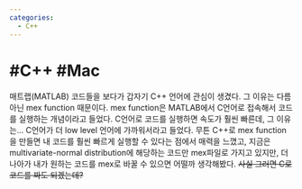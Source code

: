 ```yaml
---
categories:
  - C++
---
```


# #C++ #Mac

매트랩(MATLAB) 코드들을 보다가 갑자기 C++ 언어에 관심이 생겼다. 그 이유는 다름아닌 mex function 때문이다. mex function은 MATLAB에서 C언어로 접속해서 코드를 실행하는 개념이라고 들었다. C언어로 코드를 실행하면 속도가 훨씬 빠른데, 그 이유는... C언어가 더 low level 언어에 가까워서라고 들었다. 무튼 C++로 mex function을 만들면 내 코드를 훨씬 빠르게 실행할 수 있다는 점에서 매력을 느꼈고, 지금은 multivariate-normal distribution에 해당하는 코드만 mex파일로 가지고 있지만, 더 나아가 내가 원하는 코드를 mex로 바꿀 수 있으면 어떨까 생각해봤다. ~~사실 그러면 C로 코드를 짜도 되겠는데?~~ 
<!--stackedit_data:
eyJoaXN0b3J5IjpbLTg2Njk3NTExNV19
-->